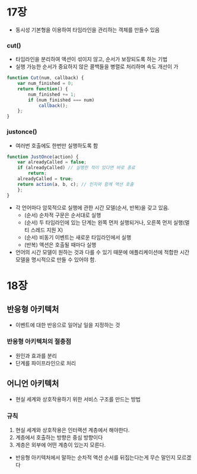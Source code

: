# 17장

- 동시성 기본형을 이용하여 타임라인을 관리하는 객체를 만들수 있음

### cut()

- 타임라인을 분리하여 액션이 섞이지 않고, 순서가 보장되도록 하는 기법
- 실행 가능한 순서가 중요하지 않은 콜백들을 병렬로 처리하며 속도 개선이 가

```jsx
function Cut(num, callback) { 
    var num_finished = 0; 
    return function() { 
        num_finished += 1;
        if (num_finished === num)
            callback();
    };
}
```

### justonce()

- 여러번 호출에도 한번만 실행하도록 함

```jsx
function JustOnce(action) {
    var alreadyCalled = false;
    if (alreadyCalled) // 실행한 적이 있다면 바로 종료
        return;
    alreadyCalled = true;
    return action(a, b, c); // 인자와 함께 액션 호출
    };
}
```

- 각 언어마다 암묵적으로 실행에 관한 시간 모델(순서, 반복)을 갖고 있음.
    - (순서) 순차적 구문은 순서대로 실행
    - (순서) 두 타임라인에 있는 단계는 왼쪽 먼저 실행되거나, 오른쪽 먼저 실행(멀티 스레드 지원 X)
    - (순서) 비동기 이벤트는 새로운 타임라인에서 실행
    - (반복) 액션은 호출될 때마다 실행
- 언어의 시간 모델이 원하는 것과 다를 수 있기 때문에 애플리케이션에 적합한 시간 모델을 명시적으로 만들 수 있어야 함.


# 18장

## 반응형 아키텍처

- 이벤트에 대한 반응으로 일어날 일을 지정하는 것

### 반응형 아키텍처의 절충점

- 원인과 효과를 분리
- 단계를 파이프라인으로 처리

## 어니언 아키텍처

- 현실 세계와 상호작용하기 위한 서비스 구조를 만드는 방법

### 규칙

1. 현실 세계와 상호작용은 인터랙션 계층에서 해야한다.
2. 계층에서 호출하는 방향은 중심 방향이다
3. 계층은 외부에 어떤 계층이 있는지 모른다.


* 반응형 아키텍처에서 말하는 순차적 액션 순서를 뒤집는다는게 무슨 말인지 모르겠다
